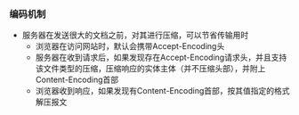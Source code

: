 ### 编码机制

+ 服务器在发送很大的文档之前，对其进行压缩，可以节省传输用时
	+ 浏览器在访问网站时，默认会携带Accept-Encoding头
	+ 服务器在收到请求后，如果发现存在Accept-Encoding请求头，并且支持该文件类型的压缩，压缩响应的实体主体（并不压缩头部），并附上Content-Encoding首部
	+ 浏览器收到响应，如果发现有Content-Encoding首部，按其值指定的格式解压报文